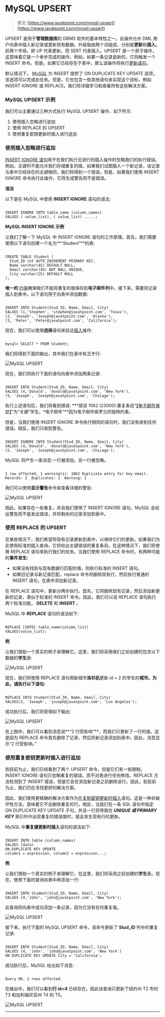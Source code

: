 # MySQL UPSERT

> 原文:[https://www.javatpoint.com/mysql-upsert](https://www.javatpoint.com/mysql-upsert)

UPSERT 是用于**管理数据库**的 DBMS 软件的基本特性之一。此操作允许 DML 用户向表中插入新记录或更新现有数据。升级版由两个词组成，分别是**更新**和**插入**。前两个字母，即 UP 代表更新，而 SERT 代表插入。UPSERT 是一个原子操作，这意味着它是一个单步完成的操作。例如，如果一条记录是新的，它将触发一个 INSERT 命令。但是，如果它已经存在于表中，那么该操作将执行[更新语句](https://www.javatpoint.com/mysql-update)。

默认情况下， [MySQL](https://www.javatpoint.com/mysql-tutorial) 为 INSERT 提供了 ON DUPLICATE KEY UPDATE 选项，该选项可以完成此任务。但是，它也包含一些其他语句来实现这个目标，例如 INSERT IGNORE 或 REPLACE。我们将详细学习和查看所有这些解决方案。

### MySQL UPSERT 示例

我们可以主要通过三种方式执行 MySQL UPSERT 操作，如下所示:

1.  使用插入忽略进行追加
2.  使用 REPLACE 的 UPSERT
3.  使用重复密钥更新时插入进行追加

### 使用插入忽略进行追加

[INSERT IGNORE 语句](https://www.javatpoint.com/mysql-insert-ignore)用于在我们执行无效行的插入操作时忽略我们的执行错误。例如，主键列不能允许我们存储重复的值。如果我们试图插入一个新记录，该记录与表中已经存在的主键相同，我们将得到一个错误。但是，如果我们使用 INSERT IGNORE 命令执行此操作，它将生成警告而不是错误。

**语法**

以下是在 MySQL 中使用 **INSERT IGNORE** 语句的语法:

```

INSERT IGNORE INTO table_name (column_names)
VALUES ( value_list), ( value_list) .....;

```

**MySQL INSERT IGNORE 示例**

让我们了解一下 MySQL 中 INSERT IGNORE 语句的工作原理。首先，我们需要使用以下语句创建一个名为**“Student”**的表:

```

CREATE TABLE Student (
  Stud_ID int AUTO_INCREMENT PRIMARY KEY,
  Name varchar(45) DEFAULT NULL,
  Email varchar(45) NOT NULL UNIQUE,
  City varchar(25) DEFAULT NULL
);

```

**唯一的** [约束](https://www.javatpoint.com/mysql-constraints)确保我们不能将重复的值保存到**电子邮件列**中。接下来，需要将记录插入到表中。以下语句用于向表中添加数据:

```

INSERT INTO Student(Stud_ID, Name, Email, City) 
VALUES (1,'Stephen', 'stephen@javatpoint.com', 'Texas'), 
(2, 'Joseph', 'Joseph@javatpoint.com', 'Alaska'), 
(3, 'Peter', 'Peter@javatpoint.com', 'California');

```

现在，我们可以使用**选择**语句来验证[插入](https://www.javatpoint.com/mysql-insert)操作:

```

mysql> SELECT * FROM Student;

```

我们将得到下面的输出，其中我们在表中有**三个**行:

![MySQL UPSERT](../Images/967b24c6c405c505391d0cf4338b4510.png)

现在，我们将执行下面的语句向表中添加两条记录:

```

INSERT INTO Student(Stud_ID, Name, Email, City) 
VALUES (4,'Donald', 'donald@javatpoint.com', 'New York'), 
(5, 'Joseph', 'Joseph@javatpoint.com', 'Chicago');

```

执行上述语句后，我们将看到错误: ***错误 1062 (23000):重复条目“[【电子邮件保护】](/cdn-cgi/l/email-protection)”为“关键”学生。*电子邮件“**因为电子邮件紫罗兰的独特约束。

但是，当我们使用 INSERT IGNORE 命令执行相同的语句时，我们没有收到任何错误。相反，我们只收到警告。

```

INSERT IGNORE INTO Student(Stud_ID, Name, Email, City) 
VALUES (4,'Donald', 'donald@javatpoint.com', 'New York'), 
(5, 'Joseph', 'Joseph@javatpoint.com', 'Chicago');

```

MySQL 将产生一条消息:一行被添加，另一行被忽略。

```

1 row affected, 1 warning(s): 1062 Duplicate entry for key email.
Records: 2  Duplicates: 1  Warning: 1

```

我们可以使用**显示警告**命令来查看详细的警告:

![MySQL UPSERT](../Images/86842d627f4232a78d51ccc30df154a9.png)

因此，如果存在一些重复，并且我们使用了 INSERT IGNORE 语句，MySQL 会给出警告而不是发出错误，并将剩余的记录添加到表中。

### 使用 REPLACE 的 UPSERT

在某些情况下，我们希望将现有记录更新到表中，以保持它们的更新。如果我们为此使用标准的插入查询，它将给出主键错误的重复条目。在这种情况下，我们将使用 REPLACE 语句来执行我们的任务。当我们使用 REPLACE 命令时，有两种可能的**事件发生:**

*   如果没有找到与现有数据行匹配的值，则执行标准的 INSERT 语句。
*   如果旧记录与新记录匹配，replace 命令将删除现有行，然后执行普通的 INSERT 语句，在表中添加新记录。

在 REPLACE 语句中，更新分两步执行。首先，它将删除现有记录，然后添加新更新的记录，类似于标准的 INSERT 命令。因此，我们可以说 REPLACE 语句执行两个标准功能， **DELETE** 和 **INSERT** 。

MySQL 中 **REPLACE** 语句的语法如下:

```

REPLACE [INTO] table_name(column_list)
VALUES(value_list);

```

**例**

让我们借助一个真实的例子来理解它。这里，我们将采用我们之前创建的包含以下数据的**学生**表:

![MySQL UPSERT](../Images/3d476287011b05e86cea02b4b3a0a3f5.png)

现在，我们将使用 REPLACE 语句用新城市**洛杉矶**更新 id = 2 的学生的**城市。为此，请执行以下语句:**

```

REPLACE INTO Student(Stud_ID, Name, Email, City)
VALUES(2, 'Joseph', 'joseph@javatpoint.com', 'Los Angeles');

```

成功执行后，我们将获得如下输出:

![MySQL UPSERT](../Images/608e1cc22f53f7727fa7c20ce43341c5.png)

在上图中，我们可以看到消息说**“2 行受影响”**，而我们只更新了一行的值。这是因为 REPLACE 命令首先删除了记录，然后将新记录添加到表中。因此，消息显示“2 行受影响。”

### 使用重复密钥更新时插入进行追加

到目前为止，我们已经看到了两个 UPSERT 命令，但是它们有一些限制。INSERT IGNORE 语句只忽略重复的错误，而不对表进行任何修改。REPLACE 方法检测到了 INSERT 错误，但是它会在添加新记录之前删除该行。因此，到目前为止，我们仍在寻找更好的解决方案。

因此，我们使用更精确的解决方案作为[在复制密钥更新时插入](mysql-insert-on-duplicate-key-update)语句。这是一种非破坏性方法，意味着它不会删除重复的行。相反，当我们在一条 SQL 语句中指定 ON DUPLICATE KEY UPDATE 子句，并且一行将导致在 ***UNIQUE 或 PRIMARY KEY*** 索引列中出现重复的错误值时，就会发生现有行的更新。

MySQL 中**重复键更新时插入**语句的语法如下:

```

INSERT INTO table (column_names)
VALUES (data)
ON DUPLICATE KEY UPDATE 
column1 = expression, column2 = expression...;

```

**例**

让我们借助一个真实的例子来理解它。在这里，我们将采用之前创建的**学生**表。现在，使用下面的查询向表中再添加一行:

```

INSERT INTO Student(Stud_ID, Name, Email, City) 
VALUES (4,'John', 'john@javatpoint.com', 'New York');

```

此查询将向表中成功添加一条记录，因为它没有任何重复值。

![MySQL UPSERT](../Images/3b599cd9f5621e00703b82c231e6c963.png)

接下来，执行下面的 MySQL UPSERT 命令，该命令更新了 **Stud_ID** 列中的重复记录:

```

INSERT INTO Student(Stud_ID, Name, Email, City) 
VALUES (4, 'John', 'john@javatpoint.com', 'New York')
ON DUPLICATE KEY UPDATE City = 'California';

```

成功执行后，MySQL 给出如下消息:

```

Query OK, 2 rows affected.

```

在输出中，我们可以看到**行 id=4** 已经存在。因此该查询只更新了纽约州 T2 市的 T3 和加利福尼亚州 T4 的 T5。

![MySQL UPSERT](../Images/0a25133346b863d6911d74fa9451f726.png)

* * *